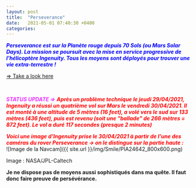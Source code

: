 ```yaml
---
layout: post
title:  "Perseverance"
date:   2021-05-01 07:40:30 +0400
categories: 
---
```

<span style="color: blue">***Perseverance est sur la Planète rouge depuis 70 Sols (ou Mars Solar Days). La mission se poursuit avec la mise en service progressive de l'hélicoptère Ingenuity. Tous les moyens sont déployés pour trouver une vie extra-terrestre !***</span>

<a href="https://mars.nasa.gov/mars2020/" target="_blank">=> Take a look here</a>
<!---
<span><a href="https://www.youtube.com/watch?v=ND7YO715QOE" target="_blank">Suivre ici en direct le premier vol d'ingenuity le 12/04/2021 à partir de 11h30 (heure Réunion)</a></span>
--->
<br>

<span style="color: #e933ff">***STATUS UPDATE =>***</span>
<span style="color: red">***Après un problème technique le jeudi 29/04/2021, Ingenuity a réussi un quatrième vol sur Mars le vendredi 30/04/2021. Il est monté à une altitude de 5 mètres (16 feet), a volé vers le sud sur 133 mètres (436 feet), puis est revenu (soit une "ballade" de 266 mètres = 872 feet). Le vol a duré 117 secondes (presque 2 minutes)***</span>

<span style="color: red">***Voici une image d'Ingenuity prise le 30/04/2021 à partir de l'une des caméras du rover Perseverance -> on le distingue sur la partie haute :***</span>
<br>
![Image de la Navcam]({{ site.url }}/img/Smile/PIA24642_800x600.png)

Image : NASA/JPL-Caltech


**Je ne dispose pas de moyens aussi sophistiqués dans ma quête. Il faut donc faire preuve de persévérance.**
